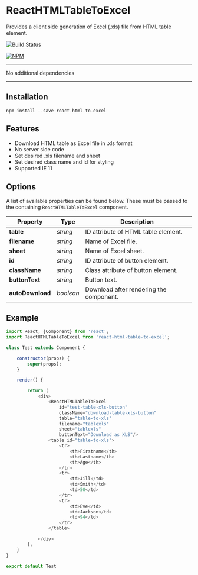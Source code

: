 # ReactHTMLTableToExcel
Provides a client side generation of Excel (.xls) file from HTML table element.

[![Build Status](https://travis-ci.org/zsusac/ReactHTMLTableToExcel.svg?branch=master)](https://travis-ci.org/zsusac/ReactHTMLTableToExcel)

[![NPM](https://nodei.co/npm/react-html-table-to-excel.png)](https://npmjs.org/package/react-html-table-to-excel)

___
No additional dependencies
___

## Installation

```
npm install --save react-html-to-excel
```

## Features

* Download HTML table as Excel file in .xls format
* No server side code
* Set desired .xls filename and sheet
* Set desired class name and id for styling
* Supported IE 11

## Options

A list of available properties can be found below. These must be passed to the containing `ReactHTMLTableToExcel` component.

Property | Type | Description
----- | ----- | -----
**table** | *string* | ID attribute of HTML table element.
**filename** | *string* | Name of Excel file.
**sheet** | *string* | Name of Excel sheet.
**id** | *string* | ID attribute of button element.
**className** | *string* | Class attribute of button element.
**buttonText** | *string* | Button text.
**autoDownload** | *boolean* | Download after rendering the component.


## Example

```javascript
import React, {Component} from 'react';
import ReactHTMLTableToExcel from 'react-html-table-to-excel';

class Test extends Component {

    constructor(props) {
        super(props);
    }

    render() {

        return (
            <div>
                <ReactHTMLTableToExcel
                    id="test-table-xls-button"
                    className="download-table-xls-button"
                    table="table-to-xls"
                    filename="tablexls"
                    sheet="tablexls"
                    buttonText="Download as XLS"/>
                <table id="table-to-xls">
                    <tr>
                        <th>Firstname</th>
                        <th>Lastname</th>
                        <th>Age</th>
                    </tr>
                    <tr>
                        <td>Jill</td>
                        <td>Smith</td>
                        <td>50</td>
                    </tr>
                    <tr>
                        <td>Eve</td>
                        <td>Jackson</td>
                        <td>94</td>
                    </tr>
                </table>

            </div>
        );
    }
}

export default Test
```
